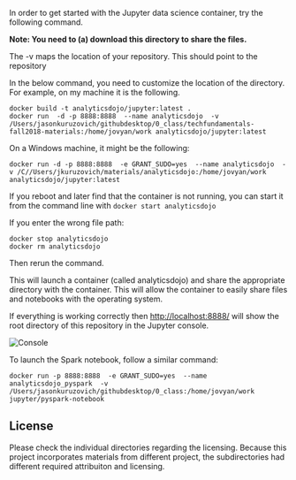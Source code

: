 

In order to get started with the Jupyter data science container, try the following command.

**Note: You need to (a) download this directory to share the files.**

The -v maps the location of your repository. This should point to the repository


In the below command, you need to customize the location of the directory.  For example, on my machine it is the following.
```
docker build -t analyticsdojo/jupyter:latest .
docker run  -d -p 8888:8888  --name analyticsdojo  -v /Users/jasonkuruzovich/githubdesktop/0_class/techfundamentals-fall2018-materials:/home/jovyan/work analyticsdojo/jupyter:latest

```

On a Windows machine, it might be the following:
```
docker run -d -p 8888:8888  -e GRANT_SUDO=yes  --name analyticsdojo  -v /C//Users/jkuruzovich/materials/analyticsdojo:/home/jovyan/work analyticsdojo/jupyter:latest
```
If you reboot and later find that the container is not running, you can start it from the command line with
```docker start analyticsdojo```

If you enter the wrong file path:

```
docker stop analyticsdojo
docker rm analyticsdojo
```
Then rerun the command.




This will launch a container (called analyticsdojo) and share the appropriate directory with the container.  This will allow the container to easily share files and notebooks with the operating system.

If everything is working correctly then  [http://localhost:8888/](http://localhost:8888/) will show the root directory of this repository in the Jupyter console.

![Console](http://i.imgur.com/0Jqvh56.png)



To launch the Spark notebook, follow a similar command:
```
docker run -p 8888:8888  -e GRANT_SUDO=yes  --name analyticsdojo_pyspark  -v /Users/jasonkuruzovich/githubdesktop/0_class:/home/jovyan/work jupyter/pyspark-notebook
```



License
-------
Please check the individual directories regarding the licensing.  Because this project incorporates materials from different project, the subdirectories had different required attribuiton and licensing.
